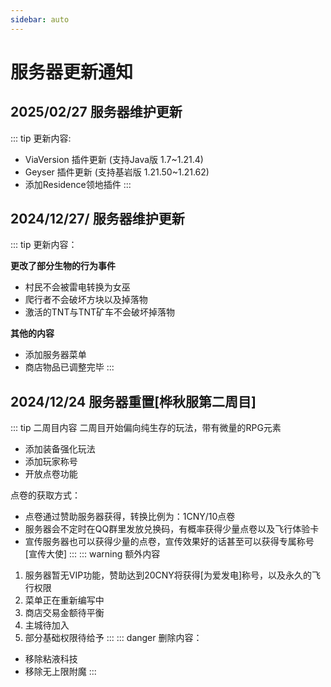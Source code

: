 ```yaml
---
sidebar: auto
---
```


# 服务器更新通知

## 2025/02/27 服务器维护更新
::: tip 更新内容:
- ViaVersion 插件更新 (支持Java版 1.7~1.21.4)
- Geyser 插件更新 (支持基岩版 1.21.50~1.21.62)
- 添加Residence领地插件
:::

## 2024/12/27/ 服务器维护更新
::: tip 更新内容：

**更改了部分生物的行为事件**
- 村民不会被雷电转换为女巫
- 爬行者不会破坏方块以及掉落物
- 激活的TNT与TNT矿车不会破坏掉落物

**其他的内容**
- 添加服务器菜单
- 商店物品已调整完毕
:::

## 2024/12/24 服务器重置[桦秋服第二周目]
::: tip 二周目内容
二周目开始偏向纯生存的玩法，带有微量的RPG元素
- 添加装备强化玩法
- 添加玩家称号
- 开放点卷功能

点卷的获取方式：
- 点卷通过赞助服务器获得，转换比例为：1CNY/10点卷
- 服务器会不定时在QQ群里发放兑换码，有概率获得少量点卷以及飞行体验卡
- 宣传服务器也可以获得少量的点卷，宣传效果好的话甚至可以获得专属称号[宣传大使]
:::
::: warning 额外内容
1. 服务器暂无VIP功能，赞助达到20CNY将获得[为爱发电]称号，以及永久的飞行权限
2. 菜单正在重新编写中
3. 商店交易金额待平衡
4. 主城待加入
5. 部分基础权限待给予
:::
::: danger 删除内容：
- 移除粘液科技
- 移除无上限附魔
:::
